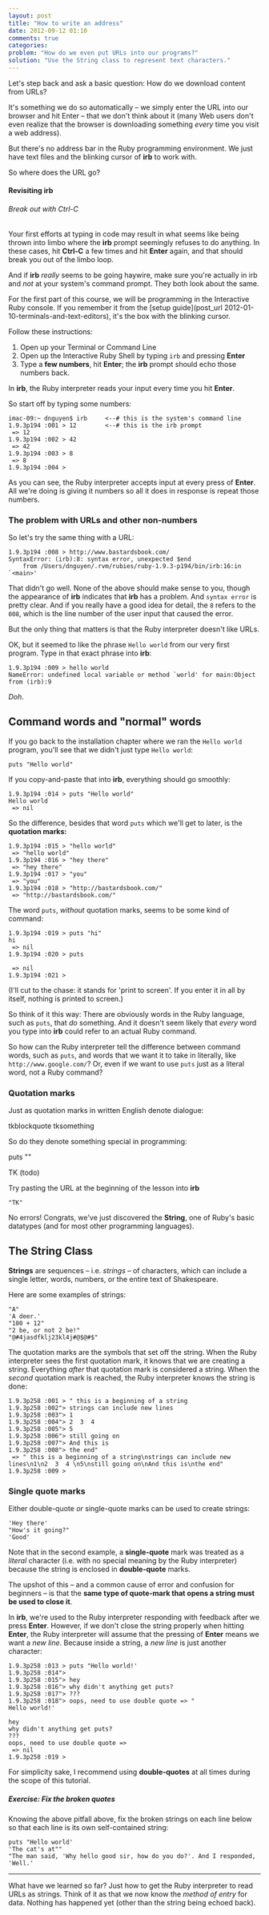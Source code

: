 ```yaml
---
layout: post
title: "How to write an address"
date: 2012-09-12 01:10
comments: true
categories: 
problem: "How do we even put URLs into our programs?"
solution: "Use the String class to represent text characters."
---
```



Let's step back and ask a basic question: How do we download content from URLs?

It's something we do so automatically &ndash; we simply enter the URL into our browser and hit Enter &ndash; that we don't think about it (many Web users don't even realize that the browser is downloading something *every* time you visit a web address).

But there's no address bar in the Ruby programming environment. We just have text files and the blinking cursor of **irb** to work with.

So where does the URL go?


#### Revisiting irb


<div class="note">
<h6>Break out with Ctrl-C</h6>
<p>Your first efforts at typing in code may result in what seems like being thrown into limbo where the <strong>irb</strong> prompt seemingly refuses to do anything. In these cases, hit <strong>Ctrl-C</strong> a few times and hit <strong>Enter</strong> again, and that should break you out of the limbo loop.
</p>    

<p>And if <strong>irb</strong> <em>really</em> seems to be going haywire, make sure you're actually in irb and <em>not</em> at your system's command prompt. They both look about the same.</p>
</div>


For the first part of this course, we will be programming in the Interactive Ruby console. If you remember it from the [setup guide](post_url 2012-01-10-terminals-and-text-editors), it's the box with the blinking cursor.

Follow these instructions:

1. Open up your Terminal or Command Line
2. Open up the Interactive Ruby Shell by typing `irb` and pressing **Enter**
3. Type a **few numbers**, hit **Enter**; the **irb** prompt should echo those numbers back.

In **irb**, the Ruby interpreter reads your input every time you hit **Enter**.

So start off by typing some numbers:

```
imac-09:~ dnguyen$ irb     <--# this is the system's command line 
1.9.3p194 :001 > 12        <--# this is the irb prompt
 => 12 
1.9.3p194 :002 > 42
 => 42 
1.9.3p194 :003 > 8
 => 8 
1.9.3p194 :004 > 
```


As you can see, the Ruby interpreter accepts input at every press of **Enter**. All we're doing is giving it numbers so all it does in response is repeat those numbers.


### The problem with URLs and other non-numbers

So let's try the same thing with a URL:

```
1.9.3p194 :008 > http://www.bastardsbook.com/
SyntaxError: (irb):8: syntax error, unexpected $end
	from /Users/dnguyen/.rvm/rubies/ruby-1.9.3-p194/bin/irb:16:in `<main>'
```

That didn't go well. None of the above should make sense to you, though the appearance of **irb** indicates that **irb** has a problem. And `syntax error` is pretty clear. And if you really have a good idea for detail, the `8` refers to the `008`, which is the line number of the user input that caused the error.

But the only thing that matters is that the Ruby interpreter doesn't like URLs.

OK, but it seemed to like the phrase `Hello world` from our very first program. Type in that exact phrase into **irb**:

```
1.9.3p194 :009 > hello world
NameError: undefined local variable or method `world' for main:Object
from (irb):9
```

*Doh*.


## Command words and "normal" words 

If you go back to the installation chapter where we ran the `Hello world` program, you'll see that we didn't just type `Hello world`:

``` lang:ruby
puts "Hello world"
```

If you copy-and-paste that into **irb**, everything should go smoothly:

```
1.9.3p194 :014 > puts "Hello world"
Hello world
 => nil 
```

So the difference, besides that word `puts` which we'll get to later, is the **quotation marks:**

```
1.9.3p194 :015 > "hello world"
 => "hello world" 
1.9.3p194 :016 > "hey there"
 => "hey there" 
1.9.3p194 :017 > "you"
 => "you" 
1.9.3p194 :018 > "http://bastardsbook.com/"
 => "http://bastardsbook.com/" 
```

The word `puts`, *without* quotation marks, seems to be some kind of command:
```
1.9.3p194 :019 > puts "hi"
hi
 => nil 
1.9.3p194 :020 > puts

 => nil 
1.9.3p194 :021 > 
```

(I'll cut to the chase: it stands for 'print to screen'. If you enter it in all by itself, nothing is printed to screen.)


So think of it this way: There are obviously words in the Ruby language, such as `puts`, that *do* something. And it doesn't seem likely that *every* word you type into **irb** could refer to an actual Ruby command.


So how can the Ruby interpreter tell the difference between command words, such as `puts`, and words that we want it to take in literally, like `http://www.google.com/`? Or, even if we want to use `puts` just as a literal word, not a Ruby command?


### Quotation marks

Just as quotation marks in written English denote dialogue:

tkblockquote
tksomething

So do they denote something special in programming: 

puts ""


TK
(todo)

Try pasting the URL at the beginning of the lesson into **irb**

```
"TK"
```

No errors! Congrats, we've just discovered the **String**, one of Ruby's basic datatypes (and for most other programming languages).




## The String Class

**Strings** are sequences &ndash; i.e. *strings* &ndash; of characters, which can include a single letter, words, numbers, or the entire text of Shakespeare. 

Here are some examples of strings:

``` lang:ruby
"A"
'A deer.'
"100 + 12"
"2 be, or not 2 be!"
"@#4jasdfklj23kl4j#@$@#$"
```

The quotation marks are the symbols that set off the string. When the Ruby interpreter sees the first quotation mark, it knows that we are creating a string. Everything *after* that quotation mark is considered a string. When the *second* quotation mark is reached, the Ruby interpreter knows the string is done:

```
1.9.3p258 :001 > " this is a beginning of a string
1.9.3p258 :002"> strings can include new lines
1.9.3p258 :003"> 1
1.9.3p258 :004"> 2  3  4 
1.9.3p258 :005"> 5
1.9.3p258 :006"> still going on
1.9.3p258 :007"> And this is
1.9.3p258 :008"> the end"
 => " this is a beginning of a string\nstrings can include new lines\n1\n2  3  4 \n5\nstill going on\nAnd this is\nthe end" 
1.9.3p258 :009 > 
```

### Single quote marks

Either double-quote *or* single-quote marks can be used to create strings:

```
'Hey there'
"How's it going?"
'Good'
```

Note that in the second example, a **single-quote** mark was treated as a *literal* character (i.e. with no special meaning by the Ruby interpreter) because the string is enclosed in **double-quote** marks.

The upshot of this &ndash; and a common cause of error and confusion for beginners &ndash; is that the **same type of quote-mark that opens a string must be used to close it**.

In **irb**, we're used to the Ruby interpreter responding with feedback after we press **Enter**. However, if we don't close the string properly when hitting **Enter**, the Ruby interpreter will assume that the pressing of **Enter** means we want a *new line*. Because inside a string, a *new line* is just another character:

```
1.9.3p258 :013 > puts "Hello world!'
1.9.3p258 :014"> 
1.9.3p258 :015"> hey 
1.9.3p258 :016"> why didn't anything get puts?
1.9.3p258 :017"> ???
1.9.3p258 :018"> oops, need to use double quote => "
Hello world!'

hey 
why didn't anything get puts?
???
oops, need to use double quote => 
 => nil 
1.9.3p258 :019 > 
```

For simplicity sake, I recommend using **double-quotes** at all times during the scope of this tutorial.


##### Exercise: Fix the broken quotes

Knowing the above pitfall above, fix the broken strings on each line below so that each line is its own self-contained string:

``` lang:ruby
puts "Hello world'
'The cat's at""
"The man said, 'Why hello good sir, how do you do?'. And I responded, 'Well.'
```

----

What have we learned so far? Just how to get the Ruby interpreter to read URLs as strings. Think of it as that we now know the *method of entry* for data. Nothing has happened yet (other than the string being echoed back).
